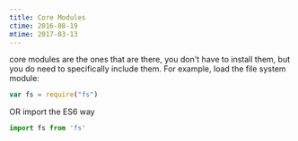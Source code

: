 ```yaml
---
title: Core Modules
ctime: 2016-08-19
mtime: 2017-03-13
---
```


core modules are the ones that are there, you don't have to install them, but you do need to specifically include them. For example, load the file system module:

```javascript
var fs = require("fs")
```

OR import the ES6 way

```javascript
import fs from 'fs'
```
